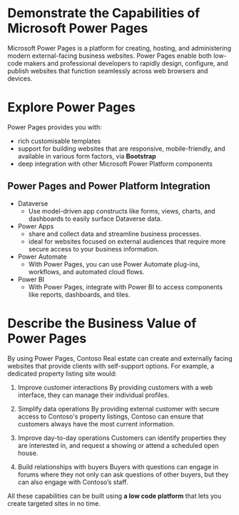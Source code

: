 # Demonstrate the Capabilities of Microsoft Power Pages 

Microsoft Power Pages is a platform for creating, hosting, and administering modern external-facing business websites. Power Pages enable both low-code makers and professional developers to rapidly design, configure, and publish websites that function seamlessly across web browsers and devices.

# Explore Power Pages

Power Pages provides you with:
- rich customisable templates
- support for building websites that are responsive, mobile-friendly, and available in various form factors, via **Bootstrap**
- deep integration with other Microsoft Power Platform components

## Power Pages and Power Platform Integration

- Dataverse
    - Use model-driven app constructs like forms, views, charts, and dashboards to easily surface Dataverse data.
- Power Apps
    - share and collect data and streamline business processes. 
    - ideal for websites focused on external audiences that require more secure access to your business information.
- Power Automate
    -  With Power Pages, you can use Power Automate plug-ins, workflows, and automated cloud flows. 
- Power BI
    - With Power Pages, integrate with Power BI to access components like reports, dashboards, and tiles.

# Describe the Business Value of Power Pages

By using Power Pages, Contoso Real estate can create and externally facing websites that provide clients with self-support options. For example, a dedicated property listing site would:

1. Improve customer interactions
By providing customers with a web interface, they can manage their individual profiles. 

2. Simplify data operations
By providing external customer with secure access to Contoso's property listings, Contoso can ensure that customers always have the most current information.

3. Improve day-to-day operations
Customers can identify properties they are interested in, and request a showing or attend a scheduled open house.

4. Build relationships with buyers
Buyers with questions can engage in forums where they not only can ask questions of other buyers, but they can also engage with Contoso’s staff.

All these capabilities can be built using **a low code platform** that lets you create targeted sites in no time.
